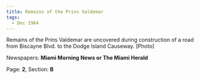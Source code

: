```yaml
---  
title: Remains of the Prins Valdemar  
tags:  
  - Dec 1964  
---  
```

  
Remains of the Prins Valdemar are uncovered during construction of a road from Biscayne Blvd. to the Dodge Island Causeway. [Photo]  
  
Newspapers: **Miami Morning News or The Miami Herald**  
  
Page: **2**, Section: **B** 

